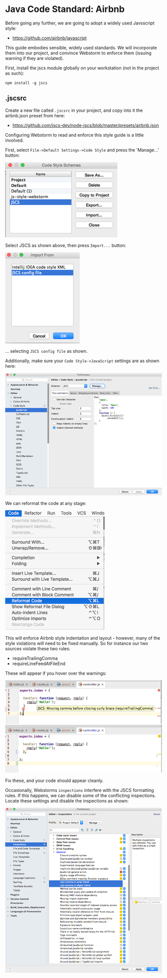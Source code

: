 # Java Code Standard: Airbnb

Before going any further, we are going to adopt a widely used Javsscript style:

- <https://github.com/airbnb/javascript>

This guide embodies sensible, widely used standards. We will incorporate them into our project, and convince Webstorm to enforce them (issuing warning if they are violated).

First, install the jscs module globally on your workstation (not in the project as such):

~~~
npm install -g jscs
~~~

## .jscsrc

Create a new file called `.jscsrc` in your project, and copy into it the airbnb.json preset from here:

- <https://github.com/jscs-dev/node-jscs/blob/master/presets/airbnb.json>

Configuring Webstorm to read and enforce this style guide is a little involved.

First, select `File->Default Settings->Code Style` and press the 'Manage...' button:

![](img/07.png)

Select JSCS as shown above, then press `Import...` button:

![](img/08.png)

... selecting `JSCS config file` as shown.

Additionally, make sure your `Code Style->JavaScript` settings are as shown here:

![](img/09.png)

We can reformat the code at any stage:

![](img/10.png)

This will enforce Airbnb style indentation and layout - however, many of the style violations will need to be fixed manually. So for instance our two sources violate these two rules:

- requireTrailingComma
- requireLineFeedAtFileEnd

These will appear if you hover over the warnings:

![](img/11.png)
![](img/12.png)

Fix these, and your code should appear cleanly.

Occasionally, Webstorms `inspections` interfere with the JSCS formatting rules. If this happens, we can disable some of the conflicting inspections. Locate these settings and disable the inspections as shown:

![](img/13.png)



